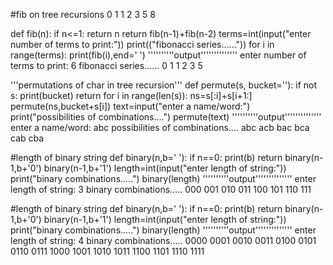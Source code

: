 #fib on tree recursions 0 1 1 2 3 5 8 

def fib(n):
    if n<=1:
        return n
    return fib(n-1)+fib(n-2)
terms=int(input("enter number of terms to print:"))
print(("fibonacci series......"))
for i in range(terms):
    print(fib(i),end=' ')
''''''''''output''''''''''''''
enter number of terms to print: 6
fibonacci series......
0 1 1 2 3 5 



'''permutations of char in tree recursion'''
def permute(s, bucket=''):
    if not s:
        print(bucket)
        return
    for i in range(len(s)):
        ns=s[:i]+s[i+1:]
        permute(ns,bucket+s[i])
text=input("enter a name/word:")
print("possibilities of combinations....")
permute(text)
''''''''''output''''''''''''''
enter a name/word: abc
possibilities of combinations....
abc
acb
bac
bca
cab
cba


#length of binary string
def binary(n,b=' '):
    if n==0:
        print(b)
        return
    binary(n-1,b+'0')
    binary(n-1,b+'1')
length=int(input("enter length of string:"))
print("binary combinations.....")
binary(length)
''''''''''output''''''''''''''
enter length of string: 3
binary combinations.....
 000
 001
 010
 011
 100
 101
 110
 111



 #length of binary string
def binary(n,b=' '):
    if n==0:
        print(b)
        return
    binary(n-1,b+'0')
    binary(n-1,b+'1')
length=int(input("enter length of string:"))
print("binary combinations.....")
binary(length)
''''''''''output''''''''''''''
enter length of string: 4
binary combinations.....
 0000
 0001
 0010
 0011
 0100
 0101
 0110
 0111
 1000
 1001
 1010
 1011
 1100
 1101
 1110
 1111
